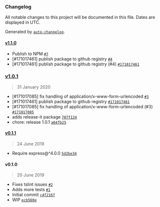 ### Changelog

All notable changes to this project will be documented in this file. Dates are displayed in UTC.

Generated by [`auto-changelog`](https://github.com/CookPete/auto-changelog).

#### [v1.1.0](https://github.com/pagopa/io-functions-express/compare/v1.0.1...v1.1.0)

- Publish to NPM [`#7`](https://github.com/pagopa/io-functions-express/pull/7)
- [#171017461] publish package to github registry [`#4`](https://github.com/pagopa/io-functions-express/pull/4)
- [#171017461] publish package to github registry (#4) [`#171017461`](https://www.pivotaltracker.com/story/show/171017461)

### [v1.0.1](https://github.com/pagopa/io-functions-express/compare/v0.1.1...v1.0.1)

> 31 January 2020

- [#171017085] fix handling of application/x-www-form-urlencoded [`#3`](https://github.com/pagopa/io-functions-express/pull/3)
- [#171017461] publish package to github registry [`#171017461`](https://www.pivotaltracker.com/story/show/171017461)
- [#171017085] fix handling of application/x-www-form-urlencoded (#3) [`#171017085`](https://www.pivotaltracker.com/story/show/171017085)
- adds release-it package [`707f124`](https://github.com/pagopa/io-functions-express/commit/707f124e5b7a5406148fe364b7a34e8c43986081)
- chore: release 1.0.1 [`a04fb25`](https://github.com/pagopa/io-functions-express/commit/a04fb25e083953541c24ba59964034e3ba8a7a89)

#### [v0.1.1](https://github.com/pagopa/io-functions-express/compare/v0.1.0...v0.1.1)

> 24 June 2019

- Require express@^4.0.0 [`5d2be34`](https://github.com/pagopa/io-functions-express/commit/5d2be34526bb7be93a78c4be910db0c4ac7acd98)

#### v0.1.0

> 20 June 2019

- Fixes tslint issues [`#2`](https://github.com/pagopa/io-functions-express/pull/2)
- Adds more tests [`#1`](https://github.com/pagopa/io-functions-express/pull/1)
- Initial commit [`c4f216f`](https://github.com/pagopa/io-functions-express/commit/c4f216fb78e31dc2af02b0547996e2404efa29f3)
- WIP [`ecb560e`](https://github.com/pagopa/io-functions-express/commit/ecb560e4bb58b1c2771a353a27e73da77677801f)
